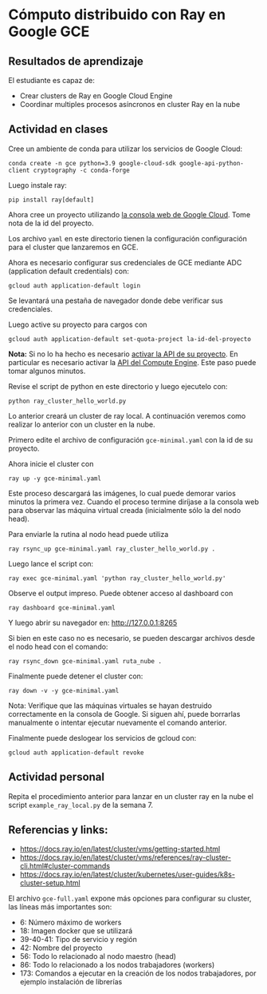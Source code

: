 # Cómputo distribuido con Ray en Google GCE

## Resultados de aprendizaje

El estudiante es capaz de:

- Crear clusters de Ray en Google Cloud Engine
- Coordinar multiples procesos asíncronos en cluster Ray en la nube

## Actividad en clases

Cree un ambiente de conda para utilizar los servicios de Google Cloud:

    conda create -n gce python=3.9 google-cloud-sdk google-api-python-client cryptography -c conda-forge

Luego instale ray:

    pip install ray[default]

Ahora cree un proyecto utilizando [la consola web de Google Cloud](https://console.cloud.google.com). Tome nota de la id del proyecto.

Los archivo `yaml` en este directorio tienen la configuración configuración para el cluster que lanzaremos en GCE. 

Ahora es necesario configurar sus credenciales de GCE mediante ADC (application default credentials) con:

    gcloud auth application-default login

Se levantará una pestaña de navegador donde debe verificar sus credenciales.

Luego active su proyecto para cargos con

    gcloud auth application-default set-quota-project la-id-del-proyecto

**Nota:** Si no lo ha hecho es necesario [activar la API de su proyecto](https://console.cloud.google.com/apis/api/iam.googleapis.com/). En particular es necesario activar la [API del Compute Engine](https://console.cloud.google.com/apis/library/compute.googleapis.com). Este paso puede tomar algunos minutos.

Revise el script de python en este directorio y luego ejecutelo con:

    python ray_cluster_hello_world.py

Lo anterior creará un cluster de ray local. A continuación veremos como realizar lo anterior con un cluster en la nube.

Primero edite el archivo de configuración `gce-minimal.yaml` con la id de su proyecto.

Ahora inicie el cluster con 

    ray up -y gce-minimal.yaml

Este proceso descargará las imágenes, lo cual puede demorar varios minutos la primera vez. Cuando el proceso termine diríjase a la consola web para observar las máquina virtual creada (inicialmente sólo la del nodo head).

Para enviarle la rutina al nodo head puede utiliza

    ray rsync_up gce-minimal.yaml ray_cluster_hello_world.py .

Luego lance el script con:

    ray exec gce-minimal.yaml 'python ray_cluster_hello_world.py'

Observe el output impreso. Puede obtener acceso al dashboard con

    ray dashboard gce-minimal.yaml

Y luego abrir su navegador en: http://127.0.0.1:8265

Si bien en este caso no es necesario, se pueden descargar archivos desde el nodo head con el comando:

    ray rsync_down gce-minimal.yaml ruta_nube .

Finalmente puede detener el cluster con:

    ray down -v -y gce-minimal.yaml

Nota: Verifique que las máquinas virtuales se hayan destruido correctamente en la consola de Google. Si siguen ahí, puede borrarlas manualmente o intentar ejecutar nuevamente el comando anterior.

Finalmente puede deslogear los servicios de gcloud con:

    gcloud auth application-default revoke

## Actividad personal

Repita el procedimiento anterior para lanzar en un cluster ray en la nube el script `example_ray_local.py` de la semana 7.


## Referencias y links:

- https://docs.ray.io/en/latest/cluster/vms/getting-started.html
- https://docs.ray.io/en/latest/cluster/vms/references/ray-cluster-cli.html#cluster-commands
- https://docs.ray.io/en/latest/cluster/kubernetes/user-guides/k8s-cluster-setup.html

El archivo `gce-full.yaml` expone más opciones para configurar su cluster, las líneas más importantes son:

- 6: Número máximo de workers
- 18: Imagen docker que se utilizará
- 39-40-41: Tipo de servicio y región
- 42: Nombre del proyecto
- 56: Todo lo relacionado al nodo maestro (head)
- 86: Todo lo relacionado a los nodos trabajadores (workers)
- 173: Comandos a ejecutar en la creación de los nodos trabajadores, por ejemplo instalación de librerías


